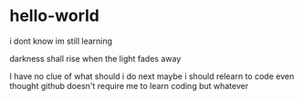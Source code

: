 # hello-world
i dont know im still learning

darkness shall rise when the light fades away

I have no clue of what should i do next
maybe i should relearn to code even thought github doesn't require me to learn coding
but whatever
